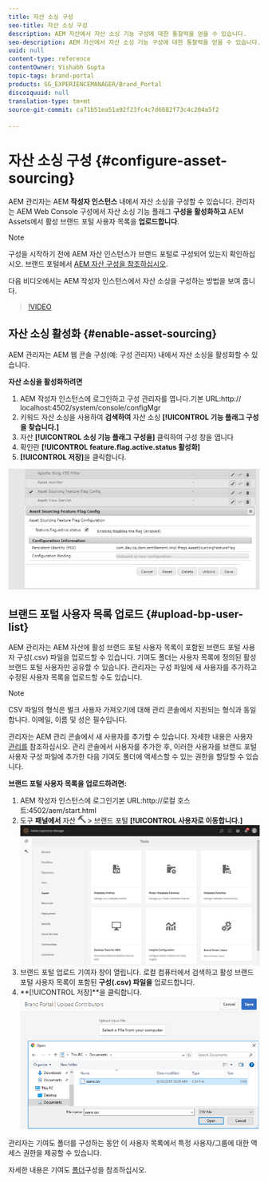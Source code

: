 ```yaml
---
title: 자산 소싱 구성
seo-title: 자산 소싱 구성
description: AEM 자산에서 자산 소싱 기능 구성에 대한 통찰력을 얻을 수 있습니다.
seo-description: AEM 자산에서 자산 소싱 기능 구성에 대한 통찰력을 얻을 수 있습니다.
uuid: null
content-type: reference
contentOwner: Vishabh Gupta
topic-tags: brand-portal
products: SG_EXPERIENCEMANAGER/Brand_Portal
discoiquuid: null
translation-type: tm+mt
source-git-commit: ca71b51ea51a92f23fc4c7d6682f73c4c204a5f2

---
```



# 자산 소싱 구성 {#configure-asset-sourcing}

AEM 관리자는 AEM **작성자 인스턴스** 내에서 자산 소싱을 구성할 수 있습니다. 관리자는 AEM Web Console 구성에서 자산 소싱 기능 플래그 **구성을 활성화하고** AEM Assets에서 활성 브랜드 포털 사용자 목록을 **업로드합니다**.

>[!NOTE]
>
>구성을 시작하기 전에 AEM 자산 인스턴스가 브랜드 포털로 구성되어 있는지 확인하십시오. 브랜드 포털에서 [AEM 자산 구성을 참조하십시오](../using/configure-aem-assets-with-brand-portal.md).


다음 비디오에서는 AEM 작성자 인스턴스에서 자산 소싱을 구성하는 방법을 보여 줍니다.

>[!VIDEO](https://video.tv.adobe.com/v/29771)

## 자산 소싱 활성화 {#enable-asset-sourcing}

AEM 관리자는 AEM 웹 콘솔 구성(예: 구성 관리자) 내에서 자산 소싱을 활성화할 수 있습니다.

**자산 소싱을 활성화하려면**
1. AEM 작성자 인스턴스에 로그인하고 구성 관리자를 엽니다.기본 URL:http:// localhost:4502/system/console/configMgr
1. 키워드 자산 소싱을 사용하여 **검색하여** 자산 소싱 **[!UICONTROL 기능 플래그 구성을 찾습니다.]**
1. 자산 **[!UICONTROL 소싱 기능 플래그 구성을]** 클릭하여 구성 창을 엽니다
1. 확인란 **[!UICONTROL feature.flag.active.status 활성화]**
1. **[!UICONTROL 저장]**&#x200B;을 클릭합니다.

![](assets/enable-asset-sourcing.png)

## 브랜드 포털 사용자 목록 업로드 {#upload-bp-user-list}

AEM 관리자는 AEM 자산에 활성 브랜드 포털 사용자 목록이 포함된 브랜드 포털 사용자 구성(.csv) 파일을 업로드할 수 있습니다. 기여도 폴더는 사용자 목록에 정의된 활성 브랜드 포털 사용자만 공유할 수 있습니다. 관리자는 구성 파일에 새 사용자를 추가하고 수정된 사용자 목록을 업로드할 수도 있습니다.

>[!NOTE]
>
>CSV 파일의 형식은 벌크 사용자 가져오기에 대해 관리 콘솔에서 지원되는 형식과 동일합니다. 이메일, 이름 및 성은 필수입니다.

관리자는 AEM 관리 콘솔에서 새 사용자를 추가할 수 있습니다. 자세한 내용은 사용자 [관리를](brand-portal-adding-users.md) 참조하십시오. 관리 콘솔에서 사용자를 추가한 후, 이러한 사용자를 브랜드 포털 사용자 구성 파일에 추가한 다음 기여도 폴더에 액세스할 수 있는 권한을 할당할 수 있습니다.

**브랜드 포털 사용자 목록을 업로드하려면:**
1. AEM 작성자 인스턴스에 로그인기본 URL:http://로컬 호스트:4502/aem/start.html
1. 도구 **패널에서** 자산 ![](assets/tools.png) > 브랜드 포털 **[!UICONTROL 사용자로 이동합니다.]**
   ![](assets/upload-user-list1.png)
1. 브랜드 포털 업로드 기여자 창이 열립니다.
로컬 컴퓨터에서 검색하고 활성 브랜드 포털 사용자 목록이 포함된 **구성(.csv) 파일을** 업로드합니다.
1. **[!UICONTROL 저장]**을 클릭합니다.
   ![](assets/upload-user-list2.png)


관리자는 기여도 폴더를 구성하는 동안 이 사용자 목록에서 특정 사용자/그룹에 대한 액세스 권한을 제공할 수 있습니다.

자세한 내용은 기여도 [폴더](brand-portal-contribution-folder.md)구성을 참조하십시오.
